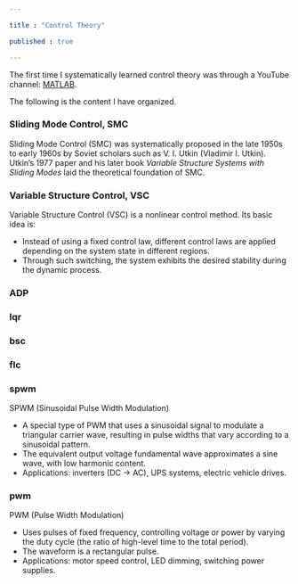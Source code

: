 ```yaml
---

title : "Control Theory"

published : true

---
```



The first time I systematically learned control theory was through a YouTube channel: [MATLAB](https://www.youtube.com/@MATLAB).




The following is the content I have organized.  

### Sliding Mode Control, SMC

Sliding Mode Control (SMC) was systematically proposed in the late 1950s to early 1960s by Soviet scholars such as V. I. Utkin (Vladimir I. Utkin). Utkin’s 1977 paper and his later book *Variable Structure Systems with Sliding Modes* laid the theoretical foundation of SMC.  

### Variable Structure Control, VSC

Variable Structure Control (VSC) is a nonlinear control method. Its basic idea is:  

- Instead of using a fixed control law, different control laws are applied depending on the system state in different regions.  
- Through such switching, the system exhibits the desired stability during the dynamic process.  



### ADP 


### lqr


### bsc


### flc



















### spwm

SPWM (Sinusoidal Pulse Width Modulation)  
- A special type of PWM that uses a sinusoidal signal to modulate a triangular carrier wave, resulting in pulse widths that vary according to a sinusoidal pattern.  
- The equivalent output voltage fundamental wave approximates a sine wave, with low harmonic content.  
- Applications: inverters (DC → AC), UPS systems, electric vehicle drives.  

### pwm

PWM (Pulse Width Modulation)  
- Uses pulses of fixed frequency, controlling voltage or power by varying the duty cycle (the ratio of high-level time to the total period).  
- The waveform is a rectangular pulse.  
- Applications: motor speed control, LED dimming, switching power supplies.  


